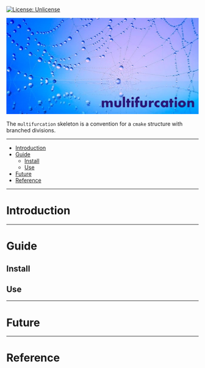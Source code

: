[![License: Unlicense](https://img.shields.io/badge/license-Unlicense-blue.svg)](http://unlicense.org/)

![multifurcation_banner](assets/multifurcation_banner.jpg)

The `multifurcation` skeleton is a convention for a `cmake` structure with branched divisions.

---

- [Introduction](#introduction)
- [Guide](#guide)
    - [Install](#install)
    - [Use](#use)
- [Future](#future)
- [Reference](#reference)

---

# Introduction


---

# Guide

## Install

## Use

---

# Future

---

# Reference